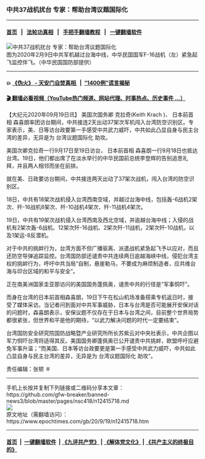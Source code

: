 ### 中共37战机扰台 专家：帮助台湾议题国际化
------------------------

#### [首页](https://github.com/gfw-breaker/banned-news3/blob/master/README.md) &nbsp;&nbsp;|&nbsp;&nbsp; [法轮功真相](https://github.com/begood0513/basic/blob/master/README.md)  &nbsp;&nbsp;|&nbsp;&nbsp; [手把手翻墙教程](https://github.com/gfw-breaker/guides/wiki)  &nbsp;&nbsp;|&nbsp;&nbsp; [一键翻墙软件](https://github.com/gfw-breaker/nogfw/blob/master/README.md)  



<div><img alt="中共37战机扰台 专家：帮助台湾议题国际化" class="attachment-djy_600_400 size-djy_600_400 wp-post-image" src="https://i.epochtimes.com/assets/uploads/2020/05/40e0b11d25744d0271952a6f50f47e77-600x400.jpg"/>
<div class="caption">
 图为2020年2月9日中共军机越过台海中线，中华民国国军F-16战机（左）紧急起飞监控伴飞。（中华民国国防部提供）
</div></div><hr/>

#### 💥 [《伪火》 - 天安门自焚真相 ](http://158.247.195.190:10000/videos/blog/weihuo.html)&nbsp; |&nbsp; [“1400例”谎言揭秘  ](http://158.247.195.190:10000/videos/blog/jiexi1400.html)

#### [ 🎬  翻墙必看视频（YouTube热门频道、网站代理、时事热点、历史事件 ...）](https://github.com/gfw-breaker/links/blob/master/banned.md)

<div><p>
 【大纪元2020年09月19日讯】
 <ok href="https://www.epochtimes.com/gb/tag/%E7%BE%8E%E5%9B%BD%E6%AC%A1%E5%9B%BD%E5%8A%A1%E5%8D%BF.html">
  美国次国务卿
 </ok>
 克拉奇(Keith Krach )、
 <ok href="https://www.epochtimes.com/gb/tag/%E6%97%A5%E6%9C%AC%E5%89%8D%E9%A6%96%E7%9B%B8.html">
  日本前首相
 </ok>
 森喜朗率团访台期间，中共接连2天出动37架次军机闯入台湾防空识别区。专家表示，美、日等访台政要第一手感受中共武力威吓，中共如此凸显自身与民主台湾的差异，无异是为
 <ok href="https://www.epochtimes.com/gb/tag/%E5%8F%B0%E6%B9%BE%E8%AE%AE%E9%A2%98%E5%9B%BD%E9%99%85%E5%8C%96.html">
  台湾议题国际化
 </ok>
 助攻。
</p>
<p>
 美国次卿克拉奇一行9月17日至19日访台，
 <ok href="https://www.epochtimes.com/gb/tag/%E6%97%A5%E6%9C%AC%E5%89%8D%E9%A6%96%E7%9B%B8.html">
  日本前首相
 </ok>
 森喜朗一行9月18日也抵达台湾。19日，他们都出席了在淡水举行的中华民国前总统李登辉的告别追思礼拜，并且两人相邻而坐在前排。
</p>
<p>
 就在美、日政要访台期间，中共接连两天出动了37架次战机，闯入台湾的防空识别区。
</p>
<p>
 18日，中共有18架次战机侵入台湾西南空域，并越过台海中线，包括轰-6战机2架次、歼-16战机8架次、歼-10战机4架次、歼-11战机4架次。
</p>
<p>
 19日，中共有19架次战机侵入台湾西南及西北空域，并逾越台海中线；入侵的战机有2架次轰-6战机、12架次歼-16战机、2架次歼-11战机，2架次歼-10战机，以及1架运-8反潜机。
</p>
<p>
 对于中共的挑衅行为，台湾方面不但广播驱离、派遣战机紧急起飞予以应对，而且还防空导弹追踪监控。台湾国防部还谴责中共连续两日逾越海峡中线，侵犯台湾主权的挑衅行为，呼吁中共当局“自制，悬崖勒马，不要成为麻烦制造者，应共维台海与印台区域的和平与安全”。
</p>
<p>
 正在南美洲国家圭亚那访问的美国国务蓬佩奥，谴责中共的行径是“军事恫吓”。
</p>
<p>
 而身在台湾的日本前首相森喜朗，19日下午在松山机场准备搭乘专机返日时，接受了媒体采访。当记者问到面对中共军事威胁，日本与台湾是否可能展开安保对话的问题时，森喜朗表示，安保议题不仅存在于日本与台湾之间，目前整个世界局势都很紧张，但世界和平是他的期待，“以武力解决问题的时代一定要结束”。
</p>
<p>
 台湾国防安全研究院国防战略暨产业研究所所长苏紫云对中央社表示，中共企图以军力恫吓台湾将适得其反。美国国务卿蓬佩奥已公开谴责中共挑衅，欧盟呼吁应避免军事升温；“而美国、日本等访台政要更是第一手感受中共武力威吓，中共如此凸显自身与民主台湾的差异，无异是为
 <ok href="https://www.epochtimes.com/gb/tag/%E5%8F%B0%E6%B9%BE%E8%AE%AE%E9%A2%98%E5%9B%BD%E9%99%85%E5%8C%96.html">
  台湾议题国际化
 </ok>
 助攻”。
</p>
<p>
 责任编辑：张顿 ＃
</p>
</div>
<hr/>
手机上长按并复制下列链接或二维码分享本文章：<br/>
https://github.com/gfw-breaker/banned-news3/blob/master/pages/nsc418/n12415718.md <br/>
<a href='https://github.com/gfw-breaker/banned-news3/blob/master/pages/nsc418/n12415718.md'><img src='https://github.com/gfw-breaker/banned-news3/blob/master/pages/nsc418/n12415718.md.png'/></a> <br/>
原文地址（需翻墙访问）：https://www.epochtimes.com/gb/20/9/19/n12415718.htm


------------------------
#### [首页](https://github.com/gfw-breaker/banned-news3/blob/master/README.md) &nbsp;|&nbsp; [一键翻墙软件](https://github.com/gfw-breaker/nogfw/blob/master/README.md) &nbsp;| [《九评共产党》](https://github.com/gfw-breaker/9ping.md/blob/master/README.md#九评之一评共产党是什么) | [《解体党文化》](https://github.com/gfw-breaker/jtdwh.md/blob/master/README.md) | [《共产主义的终极目的》](https://github.com/gfw-breaker/gczydzjmd.md/blob/master/README.md)


<img src='http://gfw-breaker.win/banned-news3/pages/nsc418/n12415718.md' width='0px' height='0px'/>
